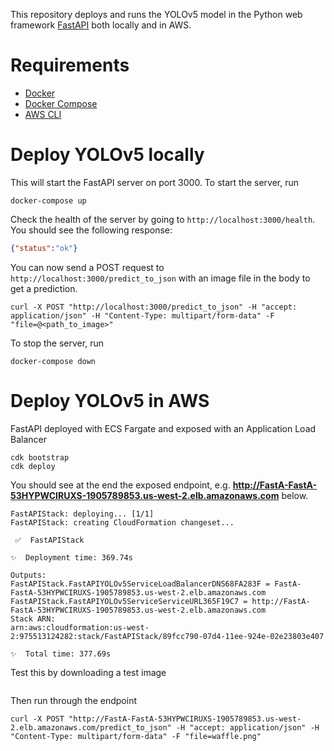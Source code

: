 
This repository deploys and runs the YOLOv5 model in the Python web framework [FastAPI](https://fastapi.tiangolo.com/) both locally and in AWS.

# Requirements

- [Docker](https://docs.docker.com/get-docker/)
- [Docker Compose](https://docs.docker.com/compose/install/)
- [AWS CLI](https://docs.aws.amazon.com/cli/latest/userguide/cli-chap-install.html)

# Deploy YOLOv5 locally

This will start the FastAPI server on port 3000.  To start the server, run
```shell
docker-compose up
```

Check the health of the server by going to `http://localhost:3000/health`.  You should see the following response:

```json
{"status":"ok"}
```
 You can now send a POST request to `http://localhost:3000/predict_to_json` with an image file in the body to get a prediction.

```shell
curl -X POST "http://localhost:3000/predict_to_json" -H "accept: application/json" -H "Content-Type: multipart/form-data" -F "file=@<path_to_image>"
```
To stop the server, run

```shell
docker-compose down
```


# Deploy YOLOv5 in AWS

FastAPI deployed with ECS Fargate and exposed with an Application Load Balancer

```shell
cdk bootstrap
cdk deploy
```

You should see at the end the exposed endpoint, e.g. **http://FastA-FastA-53HYPWCIRUXS-1905789853.us-west-2.elb.amazonaws.com** below.


```shell
FastAPIStack: deploying... [1/1]
FastAPIStack: creating CloudFormation changeset...

 ✅  FastAPIStack

✨  Deployment time: 369.74s

Outputs:
FastAPIStack.FastAPIYOLOv5ServiceLoadBalancerDNS68FA283F = FastA-FastA-53HYPWCIRUXS-1905789853.us-west-2.elb.amazonaws.com
FastAPIStack.FastAPIYOLOv5ServiceServiceURL365F19C7 = http://FastA-FastA-53HYPWCIRUXS-1905789853.us-west-2.elb.amazonaws.com
Stack ARN:
arn:aws:cloudformation:us-west-2:975513124282:stack/FastAPIStack/89fcc790-07d4-11ee-924e-02e23803e407

✨  Total time: 377.69s
```

Test this by downloading a test image

```shell

```

Then run through the endpoint

```
curl -X POST "http://FastA-FastA-53HYPWCIRUXS-1905789853.us-west-2.elb.amazonaws.com/predict_to_json" -H "accept: application/json" -H "Content-Type: multipart/form-data" -F "file=waffle.png"
```
